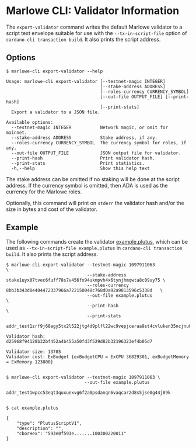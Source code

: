 # Marlowe CLI: Validator Information

The `export-validator` command writes the default Marlowe validator to a script text envelope suitable for use with the `--tx-in-script-file` option of `cardano-cli transaction build`. It also prints the script address.


## Options

    $ marlowe-cli export-validator --help
    
    Usage: marlowe-cli export-validator [--testnet-magic INTEGER]
                                        [--stake-address ADDRESS]
                                        [--roles-currency CURRENCY_SYMBOL]
                                        [--out-file OUTPUT_FILE] [--print-hash]
                                        [--print-stats]
      Export a validator to a JSON file.
    
    Available options:
      --testnet-magic INTEGER           Network magic, or omit for mainnet.
      --stake-address ADDRESS           Stake address, if any.
      --roles-currency CURRENCY_SYMBOL  The currency symbol for roles, if any.
      --out-file OUTPUT_FILE            JSON output file for validator.
      --print-hash                      Print validator hash.
      --print-stats                     Print statistics.
      -h,--help                         Show this help text

The stake address can be omitted if no staking will be done at the script address. If the currency symbol is omitted, then ADA is used as the currency for the Marlowe roles.

Optionally, this command will print on `stderr` the validator hash and/or the size in bytes and cost of the validator.


## Example

The following commands create the validator [example.plutus](example.plutus), which can be used as `--tx-in-script-file example.plutus` in `cardano-cli transaction build`. It also prints the script address.

    $ marlowe-cli export-validator --testnet-magic 1097911063                                                  \
                                   --stake-address stake1uyx07tvec6fuff78s7v456fx94ukmpvh4x6tynjhmqwta8c09uy75 \
                                   --roles-currency 8bb3b343d8e404472337966a722150048c768d0a92a9813596c5338d   \
                                   --out-file example.plutus                                                   \
                                   --print-hash                                                                \
                                   --print-stats
    
    addr_test1zrf9j68egy5tx2l522jtg4d9plfl22wc9vepjceraa9st4cvluken35ncjnu0puetf5jvttedkze02d5kf890kquh60senntcl
    
    Validator hash: d25968f94128b32bf452a4b455a50fd3f529d82b32196323ef4b05d7
    
    Validator size: 13785
    Validator cost: ExBudget {exBudgetCPU = ExCPU 36829301, exBudgetMemory = ExMemory 123800}
    
    
    $ marlowe-cli export-validator --testnet-magic 1097911063 \
                                  --out-file example.plutus
    
    addr_test1wpcc53eqt3quxuexvg6f2a0psdanqn6vaqcar2d8s5jse0g44j89k
    
    
    $ cat example.plutus
    
    {
        "type": "PlutusScriptV1",
        "description": "",
        "cborHex": "593e0f593e.......100300220011"
    }
